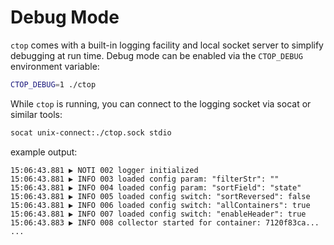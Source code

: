 # Debug Mode

`ctop` comes with a built-in logging facility and local socket server to simplify debugging at run time. Debug mode can be enabled via the `CTOP_DEBUG` environment variable:

```bash
CTOP_DEBUG=1 ./ctop
```

While `ctop` is running, you can connect to the logging socket via socat or similar tools:
```bash
socat unix-connect:./ctop.sock stdio
```

example output:
```
15:06:43.881 ▶ NOTI 002 logger initialized
15:06:43.881 ▶ INFO 003 loaded config param: "filterStr": ""
15:06:43.881 ▶ INFO 004 loaded config param: "sortField": "state"
15:06:43.881 ▶ INFO 005 loaded config switch: "sortReversed": false
15:06:43.881 ▶ INFO 006 loaded config switch: "allContainers": true
15:06:43.881 ▶ INFO 007 loaded config switch: "enableHeader": true
15:06:43.883 ▶ INFO 008 collector started for container: 7120f83ca...
...
```
